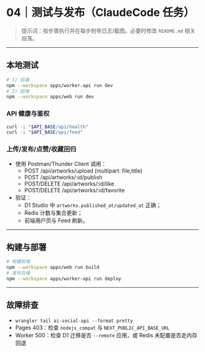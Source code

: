 # 04｜测试与发布（ClaudeCode 任务）

> 提示词：按步骤执行并在每步附带日志/截图。必要时修改 `README.md` 相关段落。

---

## 本地测试
```bash
# 1) 后端
npm --workspace apps/worker-api run dev
# 2) 前端
npm --workspace apps/web run dev
```

### API 健康与鉴权
```bash
curl -i "$API_BASE/api/health"
curl -i "$API_BASE/api/feed"
```

### 上传/发布/点赞/收藏回归
- 使用 Postman/Thunder Client 调用：
  - POST /api/artworks/upload (multipart: file,title)
  - POST /api/artworks/:id/publish
  - POST/DELETE /api/artworks/:id/like
  - POST/DELETE /api/artworks/:id/favorite
- 验证：
  - D1 Studio 中 `artworks.published_at/updated_at` 正确；
  - Redis 计数与集合更新；
  - 前端用户页与 Feed 刷新。

---

## 构建与部署
```bash
# 构建前端
npm --workspace apps/web run build
# 发布后端
npm --workspace apps/worker-api run deploy
```

---

## 故障排查
- `wrangler tail ai-social-api --format pretty`
- Pages 403：检查 `nodejs_compat` 与 `NEXT_PUBLIC_API_BASE_URL`
- Worker 500：检查 D1 迁移是否 `--remote` 应用，或 Redis 未配置是否走内存回退

